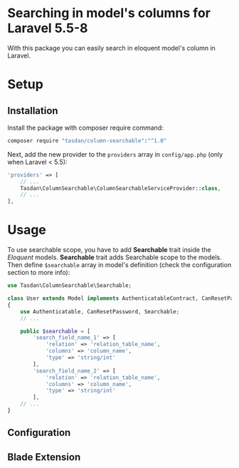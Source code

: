 # Searching in model's columns for Laravel 5.5-8

With this package you can easily search in eloquent model's column in Laravel.

# Setup

## Installation

Install the package with composer require command:
```sh
composer require "tasdan/column-searchable":"^1.0"
```

Next, add the new provider to the `providers` array in `config/app.php` (only when Laravel < 5.5):
```php
'providers' => [
    // ...
    Tasdan\ColumnSearchable\ColumnSearchableServiceProvider::class,
    // ...
],
```

# Usage
To use searchable scope, you have to add **Searchable** trait inside the *Eloquent* models. 
**Searchable** trait adds Searchable scope to the models.
Then define `$searchable` array in model's definition (check the configuration section to more info):

```php
use Tasdan\ColumnSearchable\Searchable;

class User extends Model implements AuthenticatableContract, CanResetPasswordContract
{
    use Authenticatable, CanResetPassword, Searchable;
    // ...

    public $searchable = [
        'search_field_name_1' => [
            'relation' => 'relation_table_name',
            'columns' => 'column_name',
            'type' => 'string/int'
        ],
        'search_field_name_2' => [
            'relation' => 'relation_table_name',
            'columns' => 'column_name',
            'type' => 'string/int'
        ],
    // ...
}
```

## Configuration


## Blade Extension
